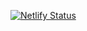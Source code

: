 [![Netlify Status](https://api.netlify.com/api/v1/badges/c33796c6-a7ac-4d52-92c1-dc46f96d5e00/deploy-status)](https://app.netlify.com/sites/fanclubedomeuamor/deploys)
